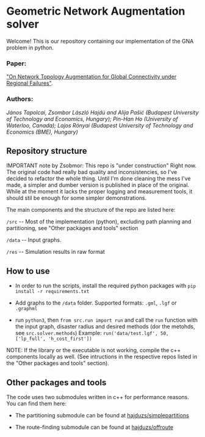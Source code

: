 # Geometric Network Augmentation solver

Welcome! This is our repository containing our implementation of the GNA problem 
in python.

### Paper:

["On Network Topology Augmentation for Global Connectivity under Regional Failures"](https://ieeexplore.ieee.org/document/9488879).

### Authors: 

_János Tapolcai, Zsombor László Hajdú and Alija Pašić (Budapest University of Technology and Economics, Hungary); 
Pin-Han Ho (University of Waterloo, Canada); 
Lajos Rónyai (Budapest University of Technology and Economics (BME), Hungary)_

## Repository structure 

IMPORTANT note by Zsobmor: This repo is "under construction" Right now. The original code had really bad quality and inconsistencies, so I've decided to refactor the whole thing. Until I'm done cleaning the mess I've made, a simpler and dumber version is published in place of the original. While at the moment it lacks the proper logging and measurement tools, it should stil be enough for some simpler demonstrations.

The main components and the structure of the repo are listed here: 

`/src`         -- Most of the implementation (python), excluding path planning and partitioning, see "Other packages and tools" section

`/data`       -- Input graphs.

`/res`      -- Simulation results in raw format

## How to use

- In order to run the scripts, install the required python packages with 
`pip install -r requirements.txt`
  
- Add graphs to the `/data` folder. Supported formats: `.gml`, `.lgf` or `.graphml`

- run `python3`, then `from src.run import run` and call the `run` function with the input graph, disaster radius and desired methods (dor the metohds, see `src.solver.methods`) Example: `run('data/test.lgf', 50, ['lp_full', 'h_cost_first'])` 

NOTE: If the library or the executable is not working, compile the c++ components locally as well. (See intructions in the respective repos listed in the "Other packages and tools" section).


## Other packages and tools

The code uses two submodules written in c++ for performance reasons. You can find them here: 

- The partitioning submodule can be found at [hajduzs/simplepartitions](https://github.com/hajduzs/simplepartitions)

- The route-finding submodule can be found at [hajduzs/offroute](https://github.com/hajduzs/offroute)